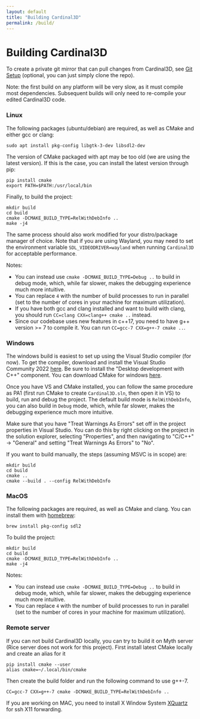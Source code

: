 ```yaml
---
layout: default
title: "Building Cardinal3D"
permalink: /build/
---
```


# Building Cardinal3D

To create a private git mirror that can pull changes from Cardinal3D, see [Git Setup](/Cardinal3D/git) (optional, you can just simply clone the repo).

Note: the first build on any platform will be very slow, as it must compile most dependencies. Subsequent builds will only need to re-compile your edited Cardinal3D code.

### Linux 

The following packages (ubuntu/debian) are required, as well as CMake and either gcc or clang:
```
sudo apt install pkg-config libgtk-3-dev libsdl2-dev
```

The version of CMake packaged with apt may be too old (we are using the latest version). If this is the case, you can install the latest version through pip:
```
pip install cmake
export PATH=$PATH:/usr/local/bin
```

Finally, to build the project:
```
mkdir build
cd build
cmake -DCMAKE_BUILD_TYPE=RelWithDebInfo .. 
make -j4
```

The same process should also work modified for your distro/package manager of choice. Note that if you are using Wayland, you may need to set the environment variable ``SDL_VIDEODRIVER=wayland`` when running ``Cardinal3D`` for acceptable performance.

Notes:
- You can instead use ``cmake -DCMAKE_BUILD_TYPE=Debug ..`` to build in debug mode, which, while far slower, makes the debugging experience much more intuitive.
- You can replace ``4`` with the number of build processes to run in parallel (set to the number of cores in your machine for maximum utilization).
- If you have both gcc and clang installed and want to build with clang, you should run ``CC=clang CXX=clang++ cmake ..`` instead.
- Since our codebase uses new features in c++17, you need to have g++ version >= 7 to compile it. You can run ``CC=gcc-7 CXX=g++-7 cmake ..``. 

### Windows

The windows build is easiest to set up using the Visual Studio compiler (for now). To get the compiler, download and install the Visual Studio Community 2022 [here](https://visualstudio.microsoft.com/downloads/). Be sure to install the "Desktop development with C++" component. You can download CMake for windows [here](https://cmake.org/download/).

Once you have VS and CMake installed, you can follow the same procedure as PA1 (first run CMake to create ``Cardinal3D.sln``, then open it in VS) to build, run and debug the project. The default build mode is ``RelWithDebInfo``, you can also build in ``Debug`` mode, which, while far slower, makes the debugging experience much more intuitive.

Make sure that you have "Treat Warnings As Errors" set off in the project properties in Visual Studio. You can do this by right clicking on the project in the solution explorer, selecting "Properties", and then navigating to "C/C++" -> "General" and setting "Treat Warnings As Errors" to "No". 

If you want to build manually, the steps (assuming MSVC is in scope) are:
```
mkdir build
cd build
cmake ..
cmake --build . --config RelWithDebInfo
```

<!-- Once the Visual Studio compiler (MSVC) is installed, you can access it by running "Developer Command Prompt for VS 2022," which opens a terminal with the utilities in scope. The compiler is called ``cl``. You can also import these utilities in any terminal session by running the script installed at ``C:\Program Files (x86)\Microsoft Visual Studio\2019\Community\VC\Auxiliary\Build\vcvars64.bat``. 

You can also use ``--config Debug`` to build in debug mode, which, while far slower, makes the debugging experience much more intuitive. If you swap this, be sure to make a new build directory for it.

Finally, also note that ``cmake ..`` generates a Visual Studio solution file in the current directory. You can open this solution (``Cardinal3D.sln``) in Visual Studio itself and use its interface to build, run, and debug the project. (Using the Visual Studio debugger or the provided VSCode launch options for debugging is highly recommended.) -->

### MacOS

The following packages are required, as well as CMake and clang. You can install them with [homebrew](https://brew.sh/):
```
brew install pkg-config sdl2
```

To build the project:
```
mkdir build
cd build
cmake -DCMAKE_BUILD_TYPE=RelWithDebInfo .. 
make -j4
```

Notes:
- You can instead use ``cmake -DCMAKE_BUILD_TYPE=Debug ..`` to build in debug mode, which, while far slower, makes the debugging experience much more intuitive.
- You can replace ``4`` with the number of build processes to run in parallel (set to the number of cores in your machine for maximum utilization).

### Remote server
If you can not build Cardinal3D locally, you can try to build it on Myth server (Rice server does not work for this project). 
First install latest CMake locally and create an alias for it 
```
pip install cmake --user
alias cmake=~/.local/bin/cmake
```
Then create the build folder and run the following command to use g++-7.  
```
CC=gcc-7 CXX=g++-7 cmake -DCMAKE_BUILD_TYPE=RelWithDebInfo ..
``` 
If you are working on MAC, you need to install X Window System [XQuartz](https://www.cyberciti.biz/faq/apple-osx-mountain-lion-mavericks-install-xquartz-server/) for ssh X11 forwarding. 
